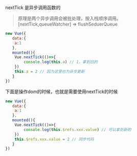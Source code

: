 nextTick 是异步调用函数的

> 原理是两个异步调用会被批处理，按入栈顺序调用。[nextTick,queueWatcher] => flushSeduerQueue
```js
new Vue({
   data:{
    a:1
   },
   mounted(){
    Vue.nextTick(()=>{
        console.log(this.a) // 1，拿到旧的
    })
    this.a = 2 // 因为这里也为异步更新
   }
})
```
下面是操作dom的时候，也就是需要使用nextTick的时候
```js
new Vue({
   data:{
    a:1
   },
   mounted(){
    Vue.nextTick(()=>{
        console.log(this.$refs.xxx.value) // 可以拿到新的
    })
    this.$refs.xxx.value = 2 // 同步代码
   }
})
```